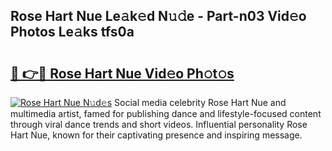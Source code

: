 ## Rose Hart Nue Le𝚊k𝚎d N𝚞𝚍e - Part-n03 Vid𝚎o Photos Le𝚊ks tfs0a

# <h2><a href="http://fb5m1x.evod.top/?m=Rose+Hart+Nue">🔗 👉🔴 Rose Hart Nue Vid𝚎o Ph𝚘t𝚘s</a></h2>

[![Rose Hart Nue N𝚞d𝚎s](https://i.imgur.com/8V9OHl7.gif)](http://fb5m1x.evod.top/?m=Rose+Hart+Nue)
Social media celebrity Rose Hart Nue and multimedia artist, famed for publishing dance and lifestyle-focused content through viral dance trends and short videos. Influential personality Rose Hart Nue, known for their captivating presence and inspiring message. 

